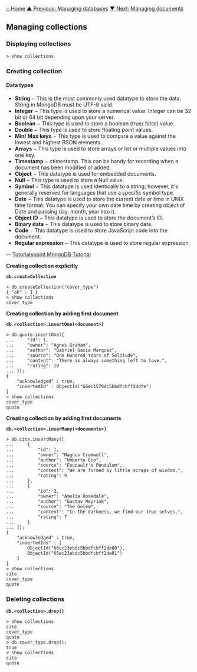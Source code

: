 [⌂ Home](../../README.md)
[▲ Previous: Managing databases](managing_databases.md)
[▼ Next: Managing documents](managing_documents.md)

## Managing collections

### Displaying collections

```
> show collections
```

### Creating collection

#### Data types

* **String** − This is the most commonly used datatype to store the data. String in MongoDB must be UTF-8 valid.
* **Integer** − This type is used to store a numerical value. Integer can be 32 bit or 64 bit depending upon your server.
* **Boolean** − This type is used to store a boolean (true/ false) value.
* **Double** − This type is used to store floating point values.
* **Min/ Max keys** − This type is used to compare a value against the lowest and highest BSON elements.
* **Arrays** − This type is used to store arrays or list or multiple values into one key.
* **Timestamp** − ctimestamp. This can be handy for recording when a document has been modified or added.
* **Object** − This datatype is used for embedded documents.
* **Null** − This type is used to store a Null value.
* **Symbol** − This datatype is used identically to a string; however, it's generally reserved for languages that use a specific symbol type.
* **Date** − This datatype is used to store the current date or time in UNIX time format. You can specify your own date time by creating object of Date and passing day, month, year into it.
* **Object ID** − This datatype is used to store the document’s ID.
* **Binary data** − This datatype is used to store binary data.
* **Code** − This datatype is used to store JavaScript code into the document.
* **Regular expression** − This datatype is used to store regular expression.

-- [Tutorialspoint MongoDB Tutorial](https://www.tutorialspoint.com/mongodb/mongodb_datatype.htm)

**Creating collection explicitly**

**`db.createCollection`**

```
> db.createCollection("cover_type")
{ "ok" : 1 }
> show collections
cover_type
```

**Creating collection by adding first document**

**`db.<collection>.insertOne(<document>)`**

```
> db.quote.insertOne({
...     "id": 1,
...     "owner": "Agnes Graham",
...     "author": "Gabriel Gacia Marquez",
...     "source": "One Hundred Years of Solitude",
...     "content": "There is always something left to love.",
...     "rating": 10
... });
{
	"acknowledged" : true,
	"insertedId" : ObjectId("66ec1570dc5bbdfcbff2ddfe")
}
> show collections
cover_type
quote
```

**Creating collection by adding first documents**

**`db.<collection>.inserMany(<documents>)`**

```
> db.cite.insertMany([
...     {
...         "id": 1,
...         "owner": "Magnus Cromwell",
...         "author": "Umberto Eco",
...         "source": "Foucault's Pendulum",
...         "content": "We are formed by little scraps of wisdom.",
...         "rating": 9
...     },
...     {
...         "id": 2,
...         "owner": "Amelia Rosedale",
...         "author": "Gustav Meyrink",
...         "source": "The Golem",
...         "content": "In the darkness, we find our true selves.",
...         "rating": 7
...     }
... ]);
{
	"acknowledged" : true,
	"insertedIds" : [
		ObjectId("66ec23ebdc5bbdfcbff2de00"),
		ObjectId("66ec23ebdc5bbdfcbff2de01")
	]
}
> show collections
cite
cover_type
quote
```

### Deleting collections

**`db.<collection>.drop()`**

```
> show collections
cite
cover_type
quote
> db.cover_type.drop();
true
> show collections
cite
quote
```
